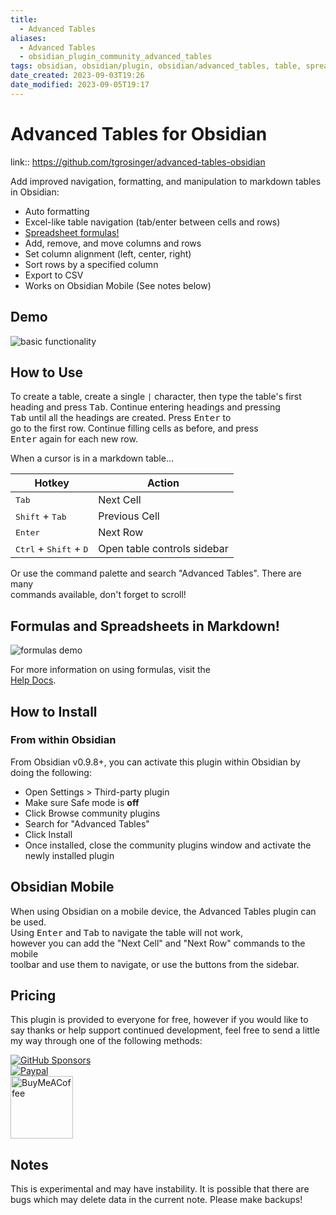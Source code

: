 ```yaml
---
title:
  - Advanced Tables
aliases:
  - Advanced Tables
  - obsidian_plugin_community_advanced_tables
tags: obsidian, obsidian/plugin, obsidian/advanced_tables, table, spreadsheet, data_table
date_created: 2023-09-03T19:26
date_modified: 2023-09-05T19:17
---
```

# Advanced Tables for Obsidian

link:: <https://github.com/tgrosinger/advanced-tables-obsidian>

Add improved navigation, formatting, and manipulation to markdown tables in Obsidian:

- Auto formatting
- Excel-like table navigation (tab/enter between cells and rows)
- [Spreadsheet formulas!](https://github.com/tgrosinger/advanced-tables-obsidian/blob/main/docs/help.md#using-formulas-in-markdown-tables)
- Add, remove, and move columns and rows
- Set column alignment (left, center, right)
- Sort rows by a specified column
- Export to CSV
- Works on Obsidian Mobile (See notes below)

## Demo

![basic functionality](https://raw.githubusercontent.com/tgrosinger/advanced-tables-obsidian/main/resources/screenshots/basic-functionality.gif)

## How to Use

To create a table, create a single `|` character, then type the table's first  
heading and press <kbd>Tab</kbd>. Continue entering headings and pressing  
<kbd>Tab</kbd> until all the headings are created. Press <kbd>Enter</kbd> to  
go to the first row. Continue filling cells as before, and press  
<kbd>Enter</kbd> again for each new row.

When a cursor is in a markdown table…

| Hotkey                                            | Action                      |
| ------------------------------------------------- | --------------------------- |
| <kbd>Tab</kbd>                                    | Next Cell                   |
| <kbd>Shift</kbd> + <kbd>Tab</kbd>                 | Previous Cell               |
| <kbd>Enter</kbd>                                  | Next Row                    |
| <kbd>Ctrl</kbd> + <kbd>Shift</kbd> + <kbd>D</kbd> | Open table controls sidebar |

Or use the command palette and search "Advanced Tables". There are many  
commands available, don't forget to scroll!

## Formulas and Spreadsheets in Markdown!

![formulas demo](https://raw.githubusercontent.com/tgrosinger/advanced-tables-obsidian/main/resources/screenshots/formulas-demo.gif)

For more information on using formulas, visit the  
[Help Docs](https://github.com/tgrosinger/advanced-tables-obsidian/blob/main/docs/help.md).

## How to Install

### From within Obsidian

From Obsidian v0.9.8+, you can activate this plugin within Obsidian by doing the following:

- Open Settings > Third-party plugin
- Make sure Safe mode is **off**
- Click Browse community plugins
- Search for "Advanced Tables"
- Click Install
- Once installed, close the community plugins window and activate the newly installed plugin

## Obsidian Mobile

When using Obsidian on a mobile device, the Advanced Tables plugin can be used.  
Using <kbd>Enter</kbd> and <kbd>Tab</kbd> to navigate the table will not work,  
however you can add the "Next Cell" and "Next Row" commands to the mobile  
toolbar and use them to navigate, or use the buttons from the sidebar.

## Pricing

This plugin is provided to everyone for free, however if you would like to  
say thanks or help support continued development, feel free to send a little  
my way through one of the following methods:

[![GitHub Sponsors](https://img.shields.io/github/sponsors/tgrosinger?style=social)](https://github.com/sponsors/tgrosinger)  
[![Paypal](https://img.shields.io/badge/paypal-tgrosinger-yellow?style=social&logo=paypal)](https://paypal.me/tgrosinger)  
[<img src="https://cdn.buymeacoffee.com/buttons/v2/default-yellow.png" alt="BuyMeACoffee" width="100">](https://www.buymeacoffee.com/tgrosinger)

## Notes

This is experimental and may have instability. It is possible that there are  
bugs which may delete data in the current note. Please make backups!
